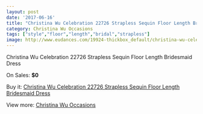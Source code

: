 ```yaml
---
layout: post
date: '2017-06-16'
title: "Christina Wu Celebration 22726 Strapless Sequin Floor Length Bridesmaid Dress"
category: Christina Wu Occasions
tags: ["style","floor","length","bridal","strapless"]
image: http://www.eudances.com/19924-thickbox_default/christina-wu-celebration-22726-strapless-sequin-floor-length-bridesmaid-dress.jpg
---
```

Christina Wu Celebration 22726 Strapless Sequin Floor Length Bridesmaid Dress

On Sales: **$0**
<a href="https://www.eudances.com/en/christina-wu-occasions/5954-christina-wu-celebration-22726-strapless-sequin-floor-length-bridesmaid-dress.html"><amp-img layout="responsive" width="600" height="600" src="//www.eudances.com/19924-thickbox_default/christina-wu-celebration-22726-strapless-sequin-floor-length-bridesmaid-dress.jpg" alt="Christina Wu Celebration 22726 Strapless Sequin Floor Length Bridesmaid Dress 0" /></a>
<a href="https://www.eudances.com/en/christina-wu-occasions/5954-christina-wu-celebration-22726-strapless-sequin-floor-length-bridesmaid-dress.html"><amp-img layout="responsive" width="600" height="600" src="//www.eudances.com/19925-thickbox_default/christina-wu-celebration-22726-strapless-sequin-floor-length-bridesmaid-dress.jpg" alt="Christina Wu Celebration 22726 Strapless Sequin Floor Length Bridesmaid Dress 1" /></a>

Buy it: [Christina Wu Celebration 22726 Strapless Sequin Floor Length Bridesmaid Dress](https://www.eudances.com/en/christina-wu-occasions/5954-christina-wu-celebration-22726-strapless-sequin-floor-length-bridesmaid-dress.html "Christina Wu Celebration 22726 Strapless Sequin Floor Length Bridesmaid Dress")

View more: [Christina Wu Occasions](https://www.eudances.com/en/59-christina-wu-occasions "Christina Wu Occasions")